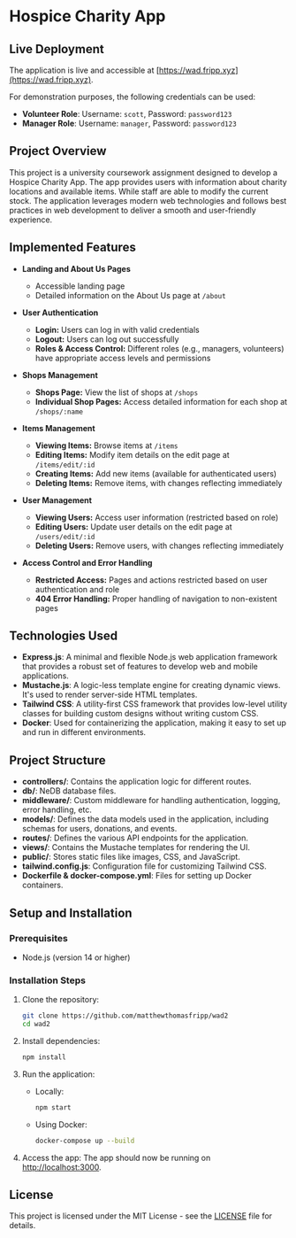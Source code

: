 # Hospice Charity App

## Live Deployment

The application is live and accessible at [https://wad.fripp.xyz](https://wad.fripp.xyz).

For demonstration purposes, the following credentials can be used:

- **Volunteer Role**: Username: `scott`, Password: `password123`
- **Manager Role**: Username: `manager`, Password: `password123`

## Project Overview

This project is a university coursework assignment designed to develop a Hospice Charity App. The app provides users with information about charity locations and available items. While staff are able to modify the current stock. The application leverages modern web technologies and follows best practices in web development to deliver a smooth and user-friendly experience.

## Implemented Features

- **Landing and About Us Pages**
  - Accessible landing page
  - Detailed information on the About Us page at `/about`

- **User Authentication**
  - **Login:** Users can log in with valid credentials
  - **Logout:** Users can log out successfully
  - **Roles & Access Control:** Different roles (e.g., managers, volunteers) have appropriate access levels and permissions

- **Shops Management**
  - **Shops Page:** View the list of shops at `/shops`
  - **Individual Shop Pages:** Access detailed information for each shop at `/shops/:name`

- **Items Management**
  - **Viewing Items:** Browse items at `/items`
  - **Editing Items:** Modify item details on the edit page at `/items/edit/:id`
  - **Creating Items:** Add new items (available for authenticated users)
  - **Deleting Items:** Remove items, with changes reflecting immediately

- **User Management**
  - **Viewing Users:** Access user information (restricted based on role)
  - **Editing Users:** Update user details on the edit page at `/users/edit/:id`
  - **Deleting Users:** Remove users, with changes reflecting immediately

- **Access Control and Error Handling**
  - **Restricted Access:** Pages and actions restricted based on user authentication and role
  - **404 Error Handling:** Proper handling of navigation to non-existent pages


## Technologies Used

- **Express.js**: A minimal and flexible Node.js web application framework that provides a robust set of features to develop web and mobile applications.
- **Mustache.js**: A logic-less template engine for creating dynamic views. It's used to render server-side HTML templates.
- **Tailwind CSS**: A utility-first CSS framework that provides low-level utility classes for building custom designs without writing custom CSS.
- **Docker**: Used for containerizing the application, making it easy to set up and run in different environments.

## Project Structure

- **controllers/**: Contains the application logic for different routes.
- **db/**: NeDB database files.
- **middleware/**: Custom middleware for handling authentication, logging, error handling, etc.
- **models/**: Defines the data models used in the application, including schemas for users, donations, and events.
- **routes/**: Defines the various API endpoints for the application.
- **views/**: Contains the Mustache templates for rendering the UI.
- **public/**: Stores static files like images, CSS, and JavaScript.
- **tailwind.config.js**: Configuration file for customizing Tailwind CSS.
- **Dockerfile & docker-compose.yml**: Files for setting up Docker containers.

## Setup and Installation

### Prerequisites

- Node.js (version 14 or higher)

### Installation Steps

1. Clone the repository:

    ```bash
    git clone https://github.com/matthewthomasfripp/wad2
    cd wad2
    ```

2. Install dependencies:

    ```bash
    npm install
    ```

3. Run the application:

   - Locally:

     ```bash
     npm start
     ```

   - Using Docker:

     ```bash
     docker-compose up --build
     ```

4. Access the app:
   The app should now be running on [http://localhost:3000](http://localhost:3000).

## License

This project is licensed under the MIT License - see the [LICENSE](LICENSE) file for details.